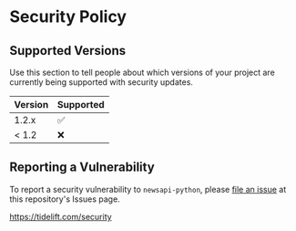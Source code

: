 # Security Policy

## Supported Versions

Use this section to tell people about which versions of your project are
currently being supported with security updates.

| Version | Supported          |
| ------- | ------------------ |
| 1.2.x   | :white_check_mark: |
| < 1.2   | :x:                |

## Reporting a Vulnerability

To report a security vulnerability to `newsapi-python`,
please [file an issue](https://github.com/dnnrly/abbreviate/issues/new?assignees=&labels=&template=security.md&title=)
at this repository's Issues page.

https://tidelift.com/security
